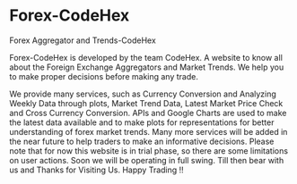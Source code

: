 # Forex-CodeHex
Forex Aggregator and Trends-CodeHex


Forex-CodeHex is developed by the team CodeHex.
A website to know all about the Foreign Exchange Aggregators and Market Trends.
We help you to make proper decisions before making any trade.

We provide many services, such as Currency Conversion and Analyzing Weekly Data through plots, Market Trend Data, Latest Market Price Check and Cross Currency Conversion.
APIs and Google Charts are used to make the latest data available and to make plots for representations for better understanding of forex market trends.
Many more services will be added in the near future to help traders to make an informative decisions.
Please note that for now this website is in trial phase, so there are some limitations on user actions.
Soon we will be operating in full swing. Till then bear with us and Thanks for Visiting Us.
Happy Trading !!
